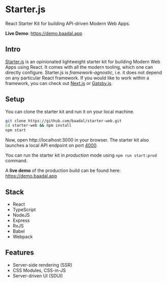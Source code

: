 # Starter.js
React Starter Kit for building API-driven Modern Web Apps.

**Live Demo**: https://demo.baadal.app

## Intro
[Starter.js](https://starterjs.dev/) is an opinionated lightweight starter kit for building Modern Web Apps using React. It comes with all the modern tooling, which one can directly configure. Starter.js is _framework-agnostic_, i.e. it does not depend on any particular React framework. If you would like to work within a framework, you can check out [Next.js](https://nextjs.org/) or [Gatsby.js](https://www.gatsbyjs.com/).

## Setup
You can clone the starter kit and run it on your local machine. 

```bash
git clone https://github.com/baadal/starter-web.git
cd starter-web && npm install
npm start
```
Now, open http://localhost:3000 in your browser. The starter kit also launches a local API endpoint on port [4000](http://localhost:4000).

You can run the starter kit in _production_ mode using `npm run start:prod` command.

A **live demo** of the production build can be found here: https://demo.baadal.app

## Stack
* React
* TypeScript
* NodeJS
* Express
* RxJS
* Babel
* Webpack

## Features
* Server-side rendering (SSR)
* CSS Modules, CSS-in-JS
* Server-driven UI (SDUI)

<!--
Upcoming Features*
    Serverless functions
    Cloud Database
    GraphQL
    OAuth2/OpenID Connect
Supported Cloud providers*
    Amazon Web Services (AWS)
    Microsoft Azure
    Google Cloud & Firebase
Supported Service providers*
    Twilio & SendGrid
    Stripe
    GitHub
    Baadal
    Okta
    Auth0
-->
